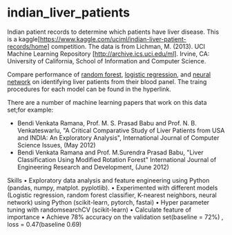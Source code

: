 # indian_liver_patients
Indian patient records to determine which patients have liver disease. This is a kaggle[https://www.kaggle.com/uciml/indian-liver-patient-records/home] competition. The data is from Lichman, M. (2013). UCI Machine Learning Repository [http://archive.ics.uci.edu/ml]. Irvine, CA: University of California, School of Information and Computer Science.

Compare performance of [random forest](https://github.com/worasom/indian_liver_patients/blob/master/Indian_liver_patients_random_forest.ipynb), [logistic regression](https://github.com/worasom/indian_liver_patients/blob/master/Indian_liver_logistic.ipynb), and [neural network](https://github.com/worasom/indian_liver_patients/blob/master/Indian_liver_patients-NN.ipynb) on identifying liver patients from their blood panel. The traing procedures for each model can be found in the hyperlink.  

There are a number of machine learning papers that work on this data set;for example:
- Bendi Venkata Ramana, Prof. M. S. Prasad Babu and Prof. N. B. Venkateswarlu, "A Critical Comparative Study of Liver Patients from USA and INDIA: An Exploratory Analysis", International Journal of Computer Science Issues, (May 2012)
- Bendi Venkata Ramana and Prof. M.Surendra Prasad Babu, "Liver Classification Using Modified Rotation Forest" International Journal of Engineering Research and Development,  (June 2012)

Skills 
•	Exploratory data analysis and feature engineering using Python (pandas, numpy, matplot. pyplotlib).
•	Experimented with different models (Logistic regression,  random forest classifier, K-nearest neighbors, neural network) using Python (scikit-learn, pytorch, fastai)
•	Hyper parameter tuning with randomsearchCV (scikit-learn)
•	Calculate feature of importance
•	Achieve 78% accuracy on the validation set(baseline = 72%) , loss =  0.47(baseline 0.69) 
